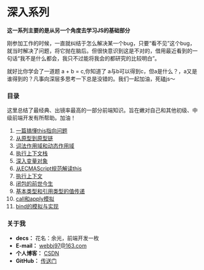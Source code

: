 <!--
 * @desc:
 * @Author: 余光
 * @Email: webbj97@163.com
 * @Date: 2019-11-21 17:45:26
 -->
# 深入系列

**这一系列主要的是从另一个角度去学习JS的基础部分**

刚参加工作的时候，一直就纠结于怎么解决某一个bug，只要“看不见”这个bug，就当时解决了问题，将它抛在脑后。但很快意识到这是不对的，借用最近看到的一句话“我不是什么都会，我只不过能将我会的都研究的比较明白”。

就好比你学会了一道题 a + b = c,你知道了 a与b可以得到c，但a是什么？，a又是谁得到的？凡事向深层多思考一下总是没错的。我们一起加油，死磕js～

### 目录

这里总结了最经典、出镜率最高的一部分前端知识。旨在嫩对自己和其他初级、中级前端开发有所帮助。加油！

1. [一篇搞懂this指向问题](1.一篇搞懂this指向问题.md)
2. [从原型到原型链](2.从原型到原型链.md)
3. [词法作用域和动态作用域](3.JavaScript中的作用域.md)
4. [执行上下文栈](4.执行上下文.md)
5. [深入变量对象](5.深入变量对象.md)
6. [从ECMAScript规范解读this](6.从ECMAScript规范解读this.md)
7. [执行上下文](7.执行上下文.md)
8. [闭包的前世今生](8.闭包的前世今生.md)
9. [基本类型和引用类型的值传递](9.基本类型和引用类型的值传递.md)
10. [call和apply模拟](10.call和apply模拟.md)
11. [bind的模拟与实现](11.bind的模拟与实现.md)


### 关于我

* **decs：** 花名：余光，前端开发一枚
* **E-mail：** webbj97@163.com
* **个人博客：** [CSDN](https://blog.csdn.net/jbj6568839z)
* **GitHub：** [传送门](https://github.com/webbj97)